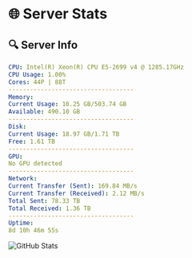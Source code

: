 # 🌐 Server Stats
## 🔍 Server Info
```yaml
CPU: Intel(R) Xeon(R) CPU E5-2699 v4 @ 1285.17GHz
CPU Usage: 1.00%
Cores: 44P | 88T
-----------------------------------
Memory:
Current Usage: 10.25 GB/503.74 GB
Available: 490.10 GB
-----------------------------------
Disk:
Current Usage: 18.97 GB/1.71 TB
Free: 1.61 TB
-----------------------------------
GPU:
No GPU detected
-----------------------------------
Network:
Current Transfer (Sent): 169.84 MB/s
Current Transfer (Received): 2.12 MB/s
Total Sent: 78.33 TB
Total Received: 1.36 TB
-----------------------------------
Uptime:
8d 10h 46m 55s
```
![GitHub Stats](https://img.shields.io/badge/Updated-2025-02-16_09:30:13-blue)